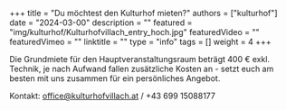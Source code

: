 +++
title = "Du möchtest den Kulturhof mieten?"
authors = ["kulturhof"]
date = "2024-03-00"
description = ""
featured = "img/kulturhof/Kulturhofvillach_entry_hoch.jpg"
featuredVideo = ""
featuredVimeo = ""
linktitle = ""
type = "info"
tags = []
weight = 4
+++

Die Grundmiete für den Hauptveranstaltungsraum beträgt 400 € exkl. Technik, je nach Aufwand fallen zusätzliche Kosten an - setzt euch am besten mit uns zusammen für ein persönliches Angebot.

Kontakt: office@kulturhofvillach.at / +43 699 15088177